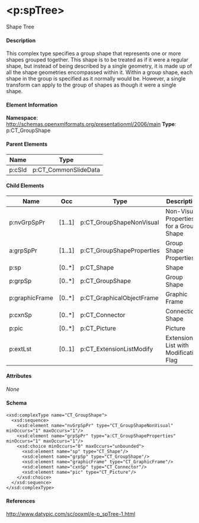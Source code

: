 # &lt;p:spTree&gt;

Shape Tree

#### Description

This complex type specifies a group shape that represents one or more shapes grouped together. This shape is to be treated as if it were a regular shape, but instead of being described by a single geometry, it is made up of all the shape geometries encompassed within it. Within a group shape, each shape in the group is specified as it normally would be. However, a single transform can apply to the group of shapes as though it were a single shape.

#### Element Information

**Namespace**: http://schemas.openxmlformats.org/presentationml/2006/main
**Type**: p:CT_GroupShape

#### Parent Elements

Name               | Type
------------------ | ----------------------------------
p:cSld             | p:CT_CommonSlideData

#### Child Elements

Name           | Occ    | Type                      | Description
-------------- | ------ | ------------------------- | ----------------------------
p:nvGrpSpPr    | [1..1] | p:CT_GroupShapeNonVisual  | Non-Visual Properties for a Group Shape
a:grpSpPr      | [1..1] | p:CT_GroupShapeProperties | Group Shape Properties
p:sp           | [0..*] | p:CT_Shape                | Shape
p:grpSp        | [0..*] | p:CT_GroupShape           | Group Shape
p:graphicFrame | [0..*] | p:CT_GraphicalObjectFrame | Graphic Frame
p:cxnSp        | [0..*] | p:CT_Connector            | Connection Shape
p:pic          | [0..*] | p:CT_Picture              | Picture
p:extLst       | [0..1] | p:CT_ExtensionListModify  | Extension List with Modification Flag

#### Attributes

*None*

#### Schema

```
<xsd:complexType name="CT_GroupShape">
  <xsd:sequence>
    <xsd:element name="nvGrpSpPr" type="CT_GroupShapeNonVisual" minOccurs="1" maxOccurs="1"/>
    <xsd:element name="grpSpPr" type="a:CT_GroupShapeProperties" minOccurs="1" maxOccurs="1"/>
    <xsd:choice minOccurs="0" maxOccurs="unbounded">
      <xsd:element name="sp" type="CT_Shape"/>
      <xsd:element name="grpSp" type="CT_GroupShape"/>
      <xsd:element name="graphicFrame" type="CT_GraphicFrame"/>
      <xsd:element name="cxnSp" type="CT_Connector"/>
      <xsd:element name="pic" type="CT_Picture"/>
    </xsd:choice>
  </xsd:sequence>
</xsd:complexType>
```

#### References

http://www.datypic.com/sc/ooxml/e-p_spTree-1.html
